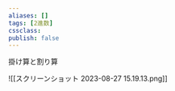 ```yaml
---
aliases: []
tags: [2進数]
cssclass:
publish: false
---
```

掛け算と割り算

![[スクリーンショット 2023-08-27 15.19.13.png]]